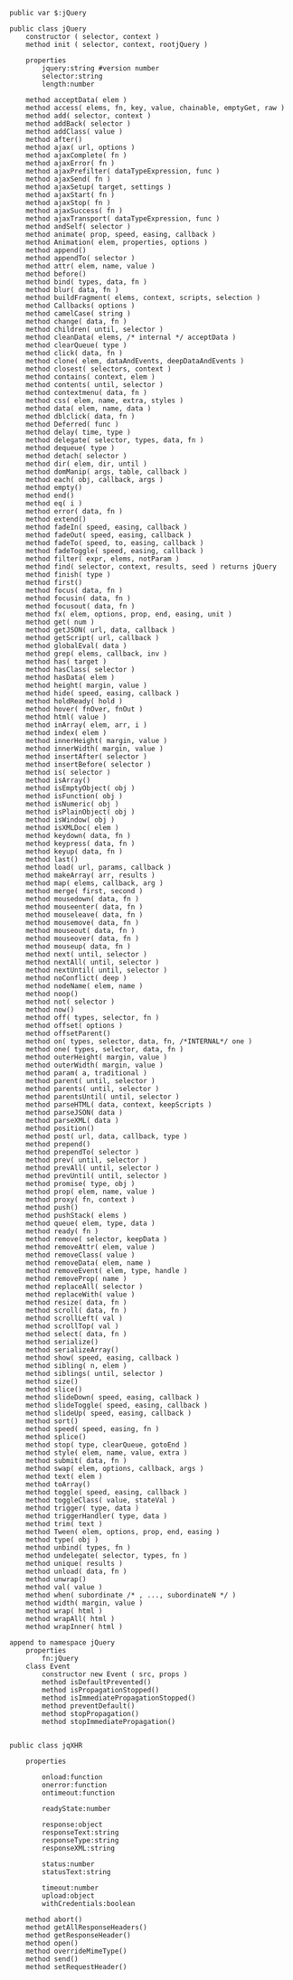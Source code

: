 
    public var $:jQuery

    public class jQuery 
        constructor ( selector, context ) 
        method init ( selector, context, rootjQuery ) 
        
        properties
            jquery:string #version number
            selector:string
            length:number

        method acceptData( elem ) 
        method access( elems, fn, key, value, chainable, emptyGet, raw ) 
        method add( selector, context ) 
        method addBack( selector ) 
        method addClass( value ) 
        method after() 
        method ajax( url, options ) 
        method ajaxComplete( fn )
        method ajaxError( fn )
        method ajaxPrefilter( dataTypeExpression, func ) 
        method ajaxSend( fn )
        method ajaxSetup( target, settings ) 
        method ajaxStart( fn )
        method ajaxStop( fn )
        method ajaxSuccess( fn )
        method ajaxTransport( dataTypeExpression, func ) 
        method andSelf( selector ) 
        method animate( prop, speed, easing, callback ) 
        method Animation( elem, properties, options ) 
        method append() 
        method appendTo( selector ) 
        method attr( elem, name, value ) 
        method before() 
        method bind( types, data, fn ) 
        method blur( data, fn ) 
        method buildFragment( elems, context, scripts, selection ) 
        method Callbacks( options ) 
        method camelCase( string ) 
        method change( data, fn ) 
        method children( until, selector ) 
        method cleanData( elems, /* internal */ acceptData ) 
        method clearQueue( type ) 
        method click( data, fn ) 
        method clone( elem, dataAndEvents, deepDataAndEvents ) 
        method closest( selectors, context ) 
        method contains( context, elem ) 
        method contents( until, selector ) 
        method contextmenu( data, fn ) 
        method css( elem, name, extra, styles ) 
        method data( elem, name, data ) 
        method dblclick( data, fn ) 
        method Deferred( func ) 
        method delay( time, type ) 
        method delegate( selector, types, data, fn ) 
        method dequeue( type ) 
        method detach( selector ) 
        method dir( elem, dir, until ) 
        method domManip( args, table, callback ) 
        method each( obj, callback, args ) 
        method empty() 
        method end() 
        method eq( i ) 
        method error( data, fn ) 
        method extend() 
        method fadeIn( speed, easing, callback ) 
        method fadeOut( speed, easing, callback ) 
        method fadeTo( speed, to, easing, callback ) 
        method fadeToggle( speed, easing, callback ) 
        method filter( expr, elems, notParam ) 
        method find( selector, context, results, seed ) returns jQuery
        method finish( type ) 
        method first() 
        method focus( data, fn ) 
        method focusin( data, fn ) 
        method focusout( data, fn ) 
        method fx( elem, options, prop, end, easing, unit ) 
        method get( num ) 
        method getJSON( url, data, callback ) 
        method getScript( url, callback ) 
        method globalEval( data ) 
        method grep( elems, callback, inv ) 
        method has( target ) 
        method hasClass( selector ) 
        method hasData( elem ) 
        method height( margin, value ) 
        method hide( speed, easing, callback ) 
        method holdReady( hold ) 
        method hover( fnOver, fnOut ) 
        method html( value ) 
        method inArray( elem, arr, i ) 
        method index( elem ) 
        method innerHeight( margin, value ) 
        method innerWidth( margin, value ) 
        method insertAfter( selector ) 
        method insertBefore( selector ) 
        method is( selector ) 
        method isArray() 
        method isEmptyObject( obj ) 
        method isFunction( obj ) 
        method isNumeric( obj ) 
        method isPlainObject( obj ) 
        method isWindow( obj ) 
        method isXMLDoc( elem ) 
        method keydown( data, fn ) 
        method keypress( data, fn ) 
        method keyup( data, fn ) 
        method last() 
        method load( url, params, callback ) 
        method makeArray( arr, results ) 
        method map( elems, callback, arg ) 
        method merge( first, second ) 
        method mousedown( data, fn ) 
        method mouseenter( data, fn ) 
        method mouseleave( data, fn ) 
        method mousemove( data, fn ) 
        method mouseout( data, fn ) 
        method mouseover( data, fn ) 
        method mouseup( data, fn ) 
        method next( until, selector ) 
        method nextAll( until, selector ) 
        method nextUntil( until, selector ) 
        method noConflict( deep ) 
        method nodeName( elem, name ) 
        method noop() 
        method not( selector ) 
        method now() 
        method off( types, selector, fn ) 
        method offset( options ) 
        method offsetParent() 
        method on( types, selector, data, fn, /*INTERNAL*/ one ) 
        method one( types, selector, data, fn ) 
        method outerHeight( margin, value ) 
        method outerWidth( margin, value ) 
        method param( a, traditional ) 
        method parent( until, selector ) 
        method parents( until, selector ) 
        method parentsUntil( until, selector ) 
        method parseHTML( data, context, keepScripts ) 
        method parseJSON( data ) 
        method parseXML( data ) 
        method position() 
        method post( url, data, callback, type ) 
        method prepend() 
        method prependTo( selector ) 
        method prev( until, selector ) 
        method prevAll( until, selector ) 
        method prevUntil( until, selector ) 
        method promise( type, obj ) 
        method prop( elem, name, value ) 
        method proxy( fn, context ) 
        method push() 
        method pushStack( elems ) 
        method queue( elem, type, data ) 
        method ready( fn ) 
        method remove( selector, keepData ) 
        method removeAttr( elem, value ) 
        method removeClass( value ) 
        method removeData( elem, name ) 
        method removeEvent( elem, type, handle ) 
        method removeProp( name ) 
        method replaceAll( selector ) 
        method replaceWith( value ) 
        method resize( data, fn ) 
        method scroll( data, fn ) 
        method scrollLeft( val ) 
        method scrollTop( val ) 
        method select( data, fn ) 
        method serialize() 
        method serializeArray() 
        method show( speed, easing, callback ) 
        method sibling( n, elem ) 
        method siblings( until, selector ) 
        method size() 
        method slice() 
        method slideDown( speed, easing, callback ) 
        method slideToggle( speed, easing, callback ) 
        method slideUp( speed, easing, callback ) 
        method sort() 
        method speed( speed, easing, fn ) 
        method splice() 
        method stop( type, clearQueue, gotoEnd ) 
        method style( elem, name, value, extra ) 
        method submit( data, fn ) 
        method swap( elem, options, callback, args ) 
        method text( elem ) 
        method toArray() 
        method toggle( speed, easing, callback ) 
        method toggleClass( value, stateVal ) 
        method trigger( type, data ) 
        method triggerHandler( type, data ) 
        method trim( text ) 
        method Tween( elem, options, prop, end, easing ) 
        method type( obj ) 
        method unbind( types, fn ) 
        method undelegate( selector, types, fn ) 
        method unique( results ) 
        method unload( data, fn ) 
        method unwrap() 
        method val( value ) 
        method when( subordinate /* , ..., subordinateN */ ) 
        method width( margin, value ) 
        method wrap( html ) 
        method wrapAll( html ) 
        method wrapInner( html ) 

    append to namespace jQuery
        properties 
            fn:jQuery
        class Event
            constructor new Event ( src, props ) 
            method isDefaultPrevented() 
            method isPropagationStopped() 
            method isImmediatePropagationStopped() 
            method preventDefault() 
            method stopPropagation() 
            method stopImmediatePropagation() 


    public class jqXHR

        properties

            onload:function
            onerror:function
            ontimeout:function

            readyState:number

            response:object
            responseText:string
            responseType:string
            responseXML:string 

            status:number
            statusText:string

            timeout:number
            upload:object
            withCredentials:boolean

        method abort() 
        method getAllResponseHeaders() 
        method getResponseHeader() 
        method open() 
        method overrideMimeType() 
        method send() 
        method setRequestHeader() 
    


